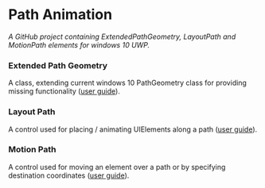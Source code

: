# Path Animation
*A GitHub project containing ExtendedPathGeometry, LayoutPath and MotionPath elements for windows 10 UWP.*

### Extended Path Geometry
A class, extending current windows 10 PathGeometry class for providing missing functionality ([user guide](Documentation/extendedPathGeometryUG.md)).

### Layout Path
A control used for placing / animating UIElements along a path ([user guide](Documentation/layoutPathUG.md)).

### Motion Path
A control used for moving an element over a path or by specifying destination coordinates
([user guide](Documentation/motionPathUG.md)).
